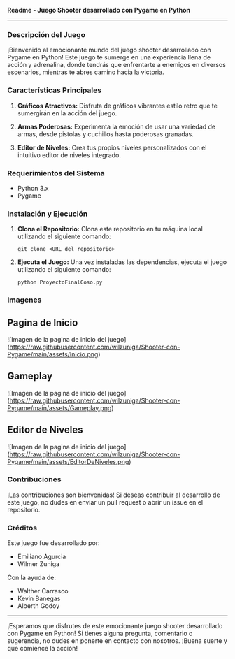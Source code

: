 **Readme - Juego Shooter desarrollado con Pygame en Python**

---

### Descripción del Juego

¡Bienvenido al emocionante mundo del juego shooter desarrollado con Pygame en Python! Este juego te sumerge en una experiencia llena de acción y adrenalina, donde tendrás que enfrentarte a enemigos en diversos escenarios, mientras te abres camino hacia la victoria.

### Características Principales

1. **Gráficos Atractivos:** Disfruta de gráficos vibrantes estilo retro que te sumergirán en la acción del juego.

2. **Armas Poderosas:** Experimenta la emoción de usar una variedad de armas, desde pistolas y cuchillos hasta poderosas granadas.

3. **Editor de Niveles:** Crea tus propios niveles personalizados con el intuitivo editor de niveles integrado.

### Requerimientos del Sistema

- Python 3.x
- Pygame

### Instalación y Ejecución

1. **Clona el Repositorio:** Clona este repositorio en tu máquina local utilizando el siguiente comando:

    ```
    git clone <URL del repositorio>
    ```

2. **Ejecuta el Juego:** Una vez instaladas las dependencias, ejecuta el juego utilizando el siguiente comando:

    ```
    python ProyectoFinalCoso.py
    ```
### Imagenes
## Pagina de Inicio
<span>![</span><span>Imagen de la pagina de inicio del juego</span><span>]</span><span>(</span><span>https://raw.githubusercontent.com/wilzuniga/Shooter-con-Pygame/main/assets/Inicio.png</span><span>)</span>

## Gameplay
<span>![</span><span>Imagen de la pagina de inicio del juego</span><span>]</span><span>(</span><span>https://raw.githubusercontent.com/wilzuniga/Shooter-con-Pygame/main/assets/Gameplay.png</span><span>)</span>

## Editor de Niveles
<span>![</span><span>Imagen de la pagina de inicio del juego</span><span>]</span><span>(</span><span>https://raw.githubusercontent.com/wilzuniga/Shooter-con-Pygame/main/assets/EditorDeNiveles.png</span><span>)</span>


### Contribuciones

¡Las contribuciones son bienvenidas! Si deseas contribuir al desarrollo de este juego, no dudes en enviar un pull request o abrir un issue en el repositorio.

### Créditos

Este juego fue desarrollado por:

- Emiliano Agurcia
- Wilmer Zuniga

Con la ayuda de:

- Walther Carrasco
- Kevin Banegas
- Alberth Godoy


---

¡Esperamos que disfrutes de este emocionante juego shooter desarrollado con Pygame en Python! Si tienes alguna pregunta, comentario o sugerencia, no dudes en ponerte en contacto con nosotros. ¡Buena suerte y que comience la acción!
